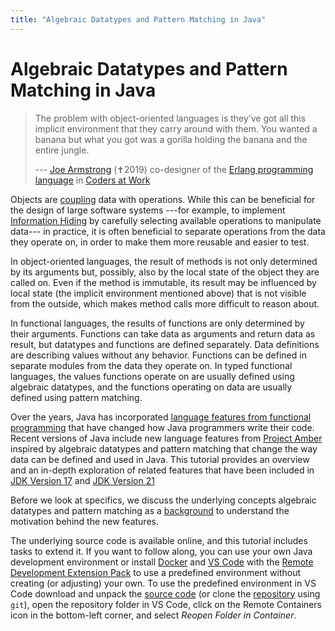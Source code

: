 ```yaml
---
title: "Algebraic Datatypes and Pattern Matching in Java"
---
```


# Algebraic Datatypes and Pattern Matching in Java

> The problem with object-oriented languages is 
> they’ve got all this implicit environment that they carry around with them. 
> You wanted a banana but what you got was a gorilla holding the banana
> and the entire jungle.
>
> --- [Joe Armstrong](https://en.wikipedia.org/wiki/Joe_Armstrong_(programmer))
> (✝︎2019) co-designer of the
> [Erlang programming language](https://www.erlang.org/)
> in
> [Coders at Work](https://codersatwork.com/)

Objects are
[coupling](https://en.wikipedia.org/wiki/Coupling_(computer_programming))
data with operations.
While this can be beneficial for the design of large software systems
---for example, to implement
[Information Hiding](https://en.wikipedia.org/wiki/Information_hiding)
by carefully selecting available operations to manipulate data---
in practice, it is often beneficial 
to separate operations from the data they operate on,
in order to make them more reusable and easier to test.

In object-oriented languages,
the result of methods is not only determined by its arguments
but, possibly, also by the local state of the object they are called on.
Even if the method is immutable,
its result may be influenced by local state
(the implicit environment mentioned above)
that is not visible from the outside,
which makes method calls more difficult to reason about.

In functional languages, 
the results of functions are only determined by their arguments.
Functions can take data as arguments and return data as result,
but datatypes and functions are defined separately.
Data definitions are describing values without any behavior.
Functions can be defined in separate modules from the data they operate on.
In typed functional languages,
the values functions operate on are usually defined using algebraic datatypes,
and the functions operating on data are usually defined using pattern matching.

Over the years, Java has incorporated
[language features from functional programming](https://sebfisch.github.io/java-fun/)
that have changed how Java programmers write their code.
Recent versions of Java
include new language features from
[Project Amber](https://openjdk.java.net/projects/amber/)
inspired by algebraic datatypes and pattern matching 
that change the way data can be defined and used in Java.
This tutorial provides an overview and an in-depth exploration 
of related features that have been included
in [JDK Version 17](https://openjdk.java.net/projects/jdk/17/)
and [JDK Version 21](https://openjdk.java.net/projects/jdk/21/)

Before we look at specifics,
we discuss the underlying concepts algebraic datatypes and pattern matching
as a [background](docs/background)
to understand the motivation behind the new features.

The underlying source code is available online, 
and this tutorial includes tasks to extend it.
If you want to follow along, you can use your own Java development environment
or install
[Docker](https://docs.docker.com/get-docker/)
and
[VS Code](https://code.visualstudio.com/download)
with the
[Remote Development Extension Pack](https://marketplace.visualstudio.com/items?itemName=ms-vscode-remote.vscode-remote-extensionpack)
to use a predefined environment without creating (or adjusting) your own.
To use the predefined environment in VS Code
download and unpack the
[source code](https://github.com/sebfisch/java-data-code/archive/main.zip)
(or clone the
[repository](https://github.com/sebfisch/java-data-code)
using `git`),
open the repository folder in VS Code,
click on the Remote Containers icon in the bottom-left corner,
and select *Reopen Folder in Container*.

